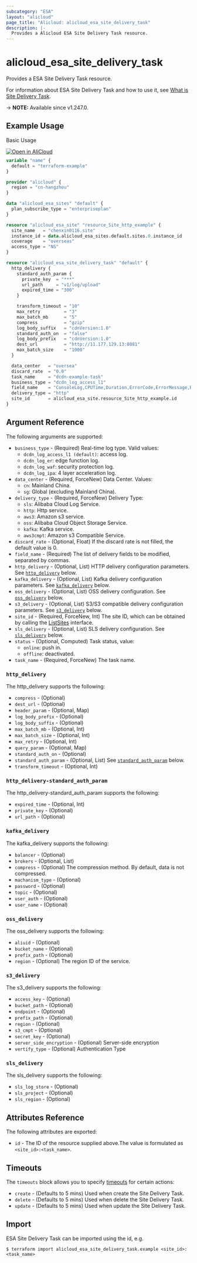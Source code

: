 ```yaml
---
subcategory: "ESA"
layout: "alicloud"
page_title: "Alicloud: alicloud_esa_site_delivery_task"
description: |-
  Provides a Alicloud ESA Site Delivery Task resource.
---
```


# alicloud_esa_site_delivery_task

Provides a ESA Site Delivery Task resource.



For information about ESA Site Delivery Task and how to use it, see [What is Site Delivery Task](https://next.api.alibabacloud.com/document/ESA/2024-09-10/CreateSiteDeliveryTask).

-> **NOTE:** Available since v1.247.0.

## Example Usage

Basic Usage

<div style="display: block;margin-bottom: 40px;"><div class="oics-button" style="float: right;position: absolute;margin-bottom: 10px;">
  <a href="https://api.aliyun.com/terraform?resource=alicloud_esa_site_delivery_task&exampleId=d654b76c-977a-58e8-bb20-94d9f412c6801b475a83&activeTab=example&spm=docs.r.esa_site_delivery_task.0.d654b76c97&intl_lang=EN_US" target="_blank">
    <img alt="Open in AliCloud" src="https://img.alicdn.com/imgextra/i1/O1CN01hjjqXv1uYUlY56FyX_!!6000000006049-55-tps-254-36.svg" style="max-height: 44px; max-width: 100%;">
  </a>
</div></div>

```terraform
variable "name" {
  default = "terraform-example"
}

provider "alicloud" {
  region = "cn-hangzhou"
}

data "alicloud_esa_sites" "default" {
  plan_subscribe_type = "enterpriseplan"
}

resource "alicloud_esa_site" "resource_Site_http_example" {
  site_name   = "chenxin0116.site"
  instance_id = data.alicloud_esa_sites.default.sites.0.instance_id
  coverage    = "overseas"
  access_type = "NS"
}

resource "alicloud_esa_site_delivery_task" "default" {
  http_delivery {
    standard_auth_param {
      private_key  = "***"
      url_path     = "v1/log/upload"
      expired_time = "300"
    }

    transform_timeout = "10"
    max_retry         = "3"
    max_batch_mb      = "5"
    compress          = "gzip"
    log_body_suffix   = "cdnVersion:1.0"
    standard_auth_on  = "false"
    log_body_prefix   = "cdnVersion:1.0"
    dest_url          = "http://11.177.129.13:8081"
    max_batch_size    = "1000"
  }

  data_center   = "oversea"
  discard_rate  = "0.0"
  task_name     = "dcdn-example-task"
  business_type = "dcdn_log_access_l1"
  field_name    = "ConsoleLog,CPUTime,Duration,ErrorCode,ErrorMessage,ResponseSize,ResponseStatus,RoutineName,ClientRequestID,LogTimestamp,FetchStatus,SubRequestID"
  delivery_type = "http"
  site_id       = alicloud_esa_site.resource_Site_http_example.id
}
```

## Argument Reference

The following arguments are supported:
* `business_type` - (Required) Real-time log type. Valid values:
  - `dcdn_log_access_l1 (default)`: access log.
  - `dcdn_log_er`: edge function log.
  - `dcdn_log_waf`: security protection log.
  - `dcdn_log_ipa`: 4 layer acceleration log.
* `data_center` - (Required, ForceNew) Data Center. Values:
  - `cn`: Mainland China.
  - `sg`: Global (excluding Mainland China).
* `delivery_type` - (Required, ForceNew) Delivery Type:
  - `sls`: Alibaba Cloud Log Service.
  - `http`: Http service.
  - `aws3`: Amazon s3 service.
  - `oss`: Alibaba Cloud Object Storage Service.
  - `kafka`: Kafka service.
  - `aws3cmpt`: Amazon s3 Compatible Service.
* `discard_rate` - (Optional, Float) If the discard rate is not filled, the default value is 0.
* `field_name` - (Required) The list of delivery fields to be modified, separated by commas.
* `http_delivery` - (Optional, List) HTTP delivery configuration parameters. See [`http_delivery`](#http_delivery) below.
* `kafka_delivery` - (Optional, List) Kafka delivery configuration parameters. See [`kafka_delivery`](#kafka_delivery) below.
* `oss_delivery` - (Optional, List) OSS delivery configuration. See [`oss_delivery`](#oss_delivery) below.
* `s3_delivery` - (Optional, List) S3/S3 compatible delivery configuration parameters. See [`s3_delivery`](#s3_delivery) below.
* `site_id` - (Required, ForceNew, Int) The site ID, which can be obtained by calling the [ListSites](https://help.aliyun.com/document_detail/2850189.html) interface.
* `sls_delivery` - (Optional, List) SLS delivery configuration. See [`sls_delivery`](#sls_delivery) below.
* `status` - (Optional, Computed) Task status, value:
  - `online`: push in.
  - `offline`: deactivated.
* `task_name` - (Required, ForceNew) The task name.

### `http_delivery`

The http_delivery supports the following:
* `compress` - (Optional) 
* `dest_url` - (Optional) 
* `header_param` - (Optional, Map) 
* `log_body_prefix` - (Optional) 
* `log_body_suffix` - (Optional) 
* `max_batch_mb` - (Optional, Int) 
* `max_batch_size` - (Optional, Int) 
* `max_retry` - (Optional, Int) 
* `query_param` - (Optional, Map) 
* `standard_auth_on` - (Optional) 
* `standard_auth_param` - (Optional, List)  See [`standard_auth_param`](#http_delivery-standard_auth_param) below.
* `transform_timeout` - (Optional, Int) 

### `http_delivery-standard_auth_param`

The http_delivery-standard_auth_param supports the following:
* `expired_time` - (Optional, Int) 
* `private_key` - (Optional) 
* `url_path` - (Optional) 

### `kafka_delivery`

The kafka_delivery supports the following:
* `balancer` - (Optional) 
* `brokers` - (Optional, List) 
* `compress` - (Optional) The compression method. By default, data is not compressed.
* `machanism_type` - (Optional) 
* `password` - (Optional) 
* `topic` - (Optional) 
* `user_auth` - (Optional) 
* `user_name` - (Optional) 

### `oss_delivery`

The oss_delivery supports the following:
* `aliuid` - (Optional) 
* `bucket_name` - (Optional) 
* `prefix_path` - (Optional) 
* `region` - (Optional) The region ID of the service.

### `s3_delivery`

The s3_delivery supports the following:
* `access_key` - (Optional) 
* `bucket_path` - (Optional) 
* `endpoint` - (Optional) 
* `prefix_path` - (Optional) 
* `region` - (Optional) 
* `s3_cmpt` - (Optional) 
* `secret_key` - (Optional) 
* `server_side_encryption` - (Optional) Server-side encryption
* `vertify_type` - (Optional) Authentication Type

### `sls_delivery`

The sls_delivery supports the following:
* `sls_log_store` - (Optional) 
* `sls_project` - (Optional) 
* `sls_region` - (Optional) 

## Attributes Reference

The following attributes are exported:
* `id` - The ID of the resource supplied above.The value is formulated as `<site_id>:<task_name>`.

## Timeouts

The `timeouts` block allows you to specify [timeouts](https://developer.hashicorp.com/terraform/language/resources/syntax#operation-timeouts) for certain actions:
* `create` - (Defaults to 5 mins) Used when create the Site Delivery Task.
* `delete` - (Defaults to 5 mins) Used when delete the Site Delivery Task.
* `update` - (Defaults to 5 mins) Used when update the Site Delivery Task.

## Import

ESA Site Delivery Task can be imported using the id, e.g.

```shell
$ terraform import alicloud_esa_site_delivery_task.example <site_id>:<task_name>
```